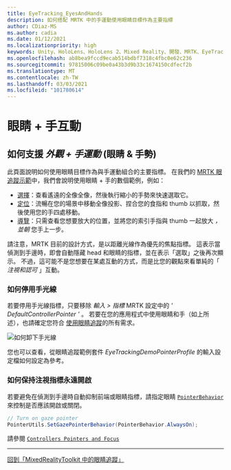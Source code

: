 ```yaml
---
title: EyeTracking_EyesAndHands
description: 如何搭配 MRTK 中的手運動使用眼睛目標作為主要指標
author: CDiaz-MS
ms.author: cadia
ms.date: 01/12/2021
ms.localizationpriority: high
keywords: Unity、HoloLens、HoloLens 2、Mixed Reality、開發、MRTK、EyeTracking、
ms.openlocfilehash: ab8bea9fccd9ecab514bdbf7318c4fbc0e62c236
ms.sourcegitcommit: 97815006c09be0a43b3d9b33c1674150cdfecf2b
ms.translationtype: MT
ms.contentlocale: zh-TW
ms.lasthandoff: 03/03/2021
ms.locfileid: "101780614"
---
```

# <a name="eyes--hand-interaction"></a>眼睛 + 手互動

## <a name="how-to-support-_look--hand-motions_-eye-gaze--hand-gestures"></a>如何支援 _外觀 + 手運動_ (眼睛 & 手勢) 

此頁面說明如何使用眼睛目標作為與手運動組合的主要指標。
在我們的 [MRTK 眼追蹤示範](EyeTracking_ExamplesOverview.md)中，我們會說明使用眼睛 + 手的數個範例，例如：

- [選擇](EyeTracking_TargetSelection.md)：查看遙遠的全像全像，然後執行縮小的手勢來快速選取它。
- [定位](EyeTracking_Positioning.md)：流暢在您的場景中移動全像投影、捏合您的食指和 thumb 以抓取，然後使用您的手四處移動。
- [導覽](EyeTracking_Navigation.md)：只需查看您想要放大的位置，並將您的索引手指與 thumb 一起放大 _，並朝_ 您手上一步。

請注意，MRTK 目前的設計方式，是以距離光線作為優先的焦點指標。
這表示當偵測到手邊時，即會自動隱藏 head 和眼睛的指標，並在表示「選取」之後再次顯示。
不過，這可能不是您想要在某處互動的方式，而是比您的觀點來看單純的「 _注視和認可_ 」互動。

### <a name="how-to-disable-the-hand-ray"></a>如何停用手光線

若要停用手光線指標，只要移除 _輸入 > 指標_ MRTK 設定中的 _' DefaultControllerPointer '_ 。
若要在您的應用程式中使用眼睛和手（如上所述），也請確定您符合 [使用眼睛追蹤](EyeTracking_BasicSetup.md)的所有需求。

![如何卸下手光線](../Images/EyeTracking/mrtk_setup_removehandray.jpg)

您也可以查看，從眼睛追蹤範例套件 _EyeTrackingDemoPointerProfile_ 的輸入設定檔如何設定為參考。

### <a name="how-to-keep-gaze-pointer-always-on"></a>如何保持注視指標永遠開啟

若要避免在偵測到手邊時自動抑制前端或眼睛指標，請指定眼睛 [`PointerBehavior`](xref:Microsoft.MixedReality.Toolkit.Input.PointerBehavior) 來控制是否應該開啟或關閉。

```c#
// Turn on gaze pointer
PointerUtils.SetGazePointerBehavior(PointerBehavior.AlwaysOn);
```

請參閱 [`Controllers Pointers and Focus`](../../architecture/InputSystem/ControllersPointersAndFocus.md)

---
[回到「MixedRealityToolkit 中的眼睛追蹤」](EyeTracking_Main.md)
